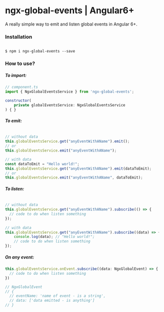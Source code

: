 # ngx-global-events | Angular6+


A really simple way to emit and listen global events in Angular 6+.

### Installation

```

$ npm i ngx-global-events --save

````


### How to use?

##### To import:

```javascript
// component.ts
import { NgxGlobalEventsService } from 'ngx-global-events';

constructor(
    private globalEventsService: NgxGlobalEventsService
) { }

````

##### To emit:

```javascript

// without data
this.globalEventsService.get("anyEventWithAName").emit();
// or 
this.globalEventsService.emit("anyEventWithAName");

// with data
const dataToEmit = "Hello world!";
this.globalEventsService.get("anyEventWithAName").emit(dataToEmit);
// or
this.globalEventsService.emit("anyEventWithAName", dataToEmit);

````

##### To listen:

```javascript

// without data
this.globalEventsService.get("anyEventWithAName").subscribe(() => {
  // code to do when listen something
});
  
// with data
this.globalEventsService.get("anyEventWithAName").subscribe((data) => {
    console.log(data); // "Hello world!";
    // code to do when listen something
});

````

##### On any event:

```javascript
this.globalEventsService.onEvent.subscribe((data: NgxGlobalEvent) => {
  // code to do when listen something
})

// NgxGlobalEvent
// {
  // eventName: 'name of event - is a string',
  // data: ['data emitted - is anything']
// }

````